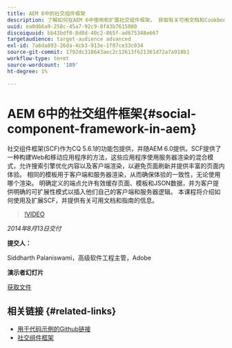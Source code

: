 ```yaml
---
title: AEM 6中的社交组件框架
description: 了解如何在AEM 6中使用和扩展社交组件框架。 获取有关可用文档和Cookbook的信息。
uuid: ea0d66a9-258c-45a7-92c9-8f43b7615080
discoiquuid: bb43bdf0-8d8d-40c2-865f-ad675348e667
targetaudience: target-audience advanced
exl-id: 7a6da893-26da-4cb3-913e-1f07ce33c034
source-git-commit: 1792dc318643aec2c12613f621361d72a7a918b1
workflow-type: tm+mt
source-wordcount: '189'
ht-degree: 1%

---
```


# AEM 6中的社交组件框架{#social-component-framework-in-aem}

社交组件框架(SCF)作为CQ 5.6.1的功能包提供，并随AEM 6.0提供。SCF提供了一种构建Web和移动应用程序的方法，这些应用程序使用服务器渲染的混合模式，允许搜索引擎优化内容以及客户端渲染，以避免页面刷新并提供丰富的页面内体验。 相同的模板用于客户端和服务器渲染，从而确保体验的一致性，无论使用哪个渲染。 明确定义的端点允许有效缓存页面、模板和JSON数据，并为客户提供明确的可扩展性模式以插入他们自己的客户端和服务器逻辑。 本课程将介绍如何使用及扩展SCF，并提供有关可用文档和指南的信息。

>[!VIDEO](https://video.tv.adobe.com/v/19464/?quality=9)

*2014年8月13日交付*

**提交人：**

Siddharth Palaniswami，高级软件工程主管，Adobe

**演示者幻灯片**

[获取文件](assets/scf-gems.pdf)

## 相关链接 {#related-links}

* [用于代码示例的Github链接](https://github.com/Adobe-Marketing-Cloud/aem-scf-sample-components-extension)
* [社交组件框架](https://docs.adobe.com/content/docs/en/aem/6-0/develop/social-communities/scf.html)
